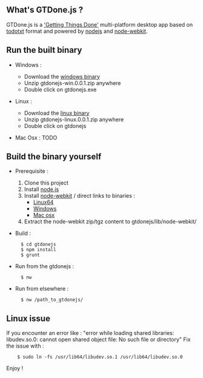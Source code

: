 ## What's GTDone.js ?

GTDone.js is a ['Getting Things Done'](http://en.wikipedia.org/wiki/Getting_Things_Done) multi-platform desktop app based on [todotxt](http://todotxt.com/) format and powered by [nodejs](http://nodejs.org/) and [node-webkit](https://github.com/rogerwang/node-webkit).

## Run the built binary

- Windows :
    - Download the [windows binary](http://gtdonejs.s3.amazonaws.com/gtdonejs-win.0.0.1.zip)
    - Unzip gtdonejs-win.0.0.1.zip anywhere
    - Double click on gtdonejs.exe

- Linux :
    - Download the [linux binary](http://gtdonejs.s3.amazonaws.com/gtdonejs-linux.0.0.1.zip)
    - Unzip gtdonejs-linux.0.0.1.zip anywhere
    - Double click on gtdonejs

- Mac Osx : TODO

## Build the binary yourself

- Prerequisite :
    1. Clone this project
    2. Install [node.js](http://nodejs.org/)
    3. Install [node-webkit](http://github.com/rogerwang/node-webkit) / direct links to binaries :
        - [Linux64](https://s3.amazonaws.com/node-webkit/v0.6.3/node-webkit-v0.6.3-linux-x64.tar.gz)
        - [Windows](https://s3.amazonaws.com/node-webkit/v0.6.3/node-webkit-v0.6.3-win-ia32.zip)
        - [Mac osx](https://s3.amazonaws.com/node-webkit/v0.6.3/node-webkit-v0.6.3-osx-ia32.zip)
    4. Extract the node-webkit zip/tgz content to gtdonejs/lib/node-webkit/
- Build :

        $ cd gtdonejs
        $ npm install
        $ grunt

- Run from the gtdonejs :

        $ nw

- Run from elsewhere :

        $ nw /path_to_gtdonejs/

## Linux issue

If you encounter an error like : "error while loading shared libraries: libudev.so.0: cannot open shared object file: No such file or directory"
Fix the issue with :

        $ sudo ln -fs /usr/lib64/libudev.so.1 /usr/lib64/libudev.so.0

Enjoy !

